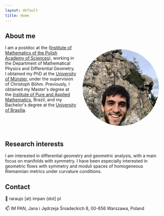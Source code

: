 ```yaml
---
layout: default
title: Home
---
```



## About me

<div style="display: flex; align-items: flex-start; gap: 1.5em;">

<div style="flex: 1;">
I am a postdoc at the (<a href="https://www.impan.pl/en/" target="_blank" rel="noopener noreferrer">Institute of Mathematics of the Polish Academy of Sciences</a>), working in the Department of Mathematical Physics and Differential Geometry. I obtained my PhD at the <a href="https://www.uni-muenster.de/MathematicsMuenster/aboutus/index.shtml" target="_blank" rel="noopener noreferrer">University of Münster</a>, under the supervision of Christoph Böhm. Previously, I obtained my Master's degree at the <a href="https://impa.br/" target="_blank" rel="noopener noreferrer">Institute of Pure and Applied Mathematics</a>, Brazil, and my Bachelor's degree at the <a href="https://mat.unb.br/index.php" target="_blank" rel="noopener noreferrer">University of Brasília</a>.
</div>

<img src="/assets/img/Araujo_Profile_photo.jpg" alt="Photo of Roberto Araujo"
     style="width: 250px; height: 250px; border-radius: 50%; object-fit: cover;">

</div>

## Research interests
I am interested in differential geometry and geometric analysis, with a main focus on manifolds with symmetry. I have been especially interested in geometric flows with symmetry and moduli spaces of homogeneous Riemannian metrics under curvature conditions. 

## Contact 
📧 raraujo [at) impan {dot] pl

📫  IM PAN,  Jana i Jędrzeja Śniadeckich 8, 00-656 Warszawa, Poland
